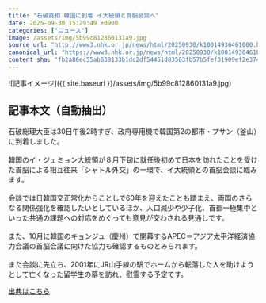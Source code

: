```yaml
---
title: "石破首相 韓国に到着 イ大統領と首脳会談へ"
date: 2025-09-30 15:29:49 +0900
categories: ["ニュース"]
image: /assets/img/5b99c812860131a9.jpg
source_url: "http://www3.nhk.or.jp/news/html/20250930/k10014936461000.html"
canonical_url: "https://www3.nhk.or.jp/news/html/20250930/k10014936461000.html"
content_sha: "fb2a86ec55ab638133b1dc2df54451d83503fb57b5fef31909ef2e3742c934e0"
---
```


![記事イメージ]({{ site.baseurl }}/assets/img/5b99c812860131a9.jpg)

## 記事本文（自動抽出）
<div><div class="body-text">
										<p>石破総理大臣は30日午後2時すぎ、政府専用機で韓国第2の都市・プサン（釜山）に到着しました。<br><br>韓国のイ・ジェミョン大統領が８月下旬に就任後初めて日本を訪れたことを受けた首脳による相互往来「シャトル外交」の一環で、イ大統領との首脳会談に臨みます。<br><br>会談では日韓国交正常化からことしで60年を迎えたことも踏まえ、両国のさらなる関係強化を確認したいとしているほか、人口減少や少子化、首都一極集中といった共通の課題への対応をめぐっても意見が交わされる見通しです。<br><br>また、10月に韓国のキョンジュ（慶州）で開幕するAPEC＝アジア太平洋経済協力会議の首脳会議に向けた協力も確認するものとみられます。<br><br>また会談に先立ち、2001年にJR山手線の駅でホームから転落した人を助けようとして亡くなった留学生の墓を訪れ、慰霊する予定です。</p>
								</div>
							</div>

[出典はこちら](http://www3.nhk.or.jp/news/html/20250930/k10014936461000.html)
